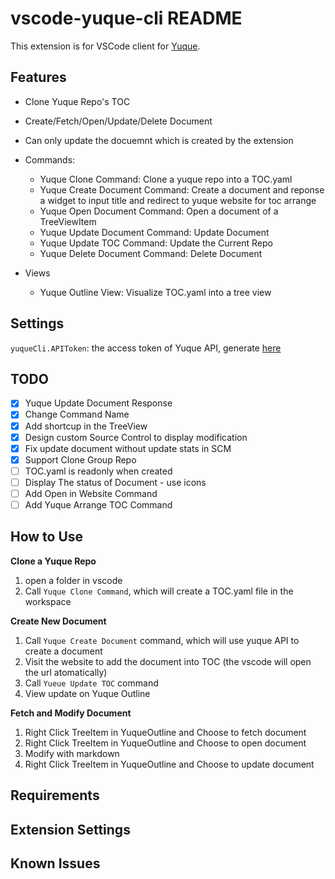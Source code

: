 # vscode-yuque-cli README

This extension is for VSCode client for [Yuque](https://www.yuque.com).

## Features

* Clone Yuque Repo's TOC
* Create/Fetch/Open/Update/Delete Document
* Can only update the docuemnt which is created by the extension

* Commands:

    * Yuque Clone Command: Clone a yuque repo into a TOC.yaml
    * Yuque Create Document Command: Create a document and reponse a widget to input title and redirect to yuque website for toc arrange
    * Yuque Open Document Command: Open a document of a TreeViewItem
    * Yuque Update Document Command: Update Document
    * Yuque Update TOC Command: Update the Current Repo
    * Yuque Delete Document Command: Delete Document

* Views

    * Yuque Outline View: Visualize TOC.yaml into a tree view

## Settings

`yuqueCli.APIToken`: the access token of Yuque API, generate [here](https://www.yuque.com/settings/tokens)

## TODO

* [x] Yuque Update Document Response
* [x] Change Command Name
* [x] Add shortcup in the TreeView
* [x] Design custom Source Control to display modification
* [x] Fix update document without update stats in SCM
* [x] Support Clone Group Repo
* [ ] TOC.yaml is readonly when created
* [ ] Display The status of Document - use icons
* [ ] Add Open in Website Command
* [ ] Add Yuque Arrange TOC Command

## How to Use

**Clone a Yuque Repo**

1. open a folder in vscode
2. Call `Yuque Clone Command`, which will create a TOC.yaml file in the workspace

**Create New Document**

1. Call `Yuque Create Document` command, which will use yuque API to create a document
2. Visit the website to add the document into TOC (the vscode will open the url atomatically)
3. Call `Yueue Update TOC` command
4. View update on Yuque Outline

**Fetch and Modify Document** 
1. Right Click TreeItem in YuqueOutline and Choose to fetch document
2. Right Click TreeItem in YuqueOutline and Choose to open document
3. Modify with markdown
4. Right Click TreeItem in YuqueOutline and Choose to update document

## Requirements

## Extension Settings

## Known Issues

